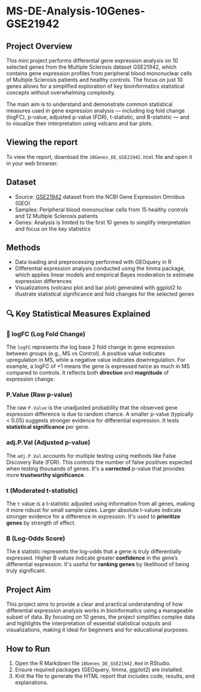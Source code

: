 # MS-DE-Analysis-10Genes-GSE21942

## Project Overview
This mini project performs differential gene expression analysis on 10 selected genes from the Multiple Sclerosis dataset GSE21942, which contains gene expression profiles from peripheral blood mononuclear cells of Multiple Sclerosis patients and healthy controls. The focus on just 10 genes allows for a simplified exploration of key bioinformatics statistical concepts without overwhelming complexity.

The main aim is to understand and demonstrate common statistical measures used in gene expression analysis — including log fold change (logFC), p-value, adjusted p-value (FDR), t-statistic, and B-statistic — and to visualize their interpretation using volcano and bar plots.

## Viewing the report
To view the report, download the `10Genes_DE_GSE21942.html` file and open it in your web browser.

## Dataset
- Source: [GSE21942](https://www.ncbi.nlm.nih.gov/geo/query/acc.cgi?acc=GSE21942) dataset from the NCBI Gene Expression Omnibus (GEO)
- Samples: Peripheral blood mononuclear cells from 15 healthy controls and 12 Multiple Sclerosis patients
- Genes: Analysis is limited to the first 10 genes to simplify interpretation and focus on the key statistics

## Methods
- Data loading and preprocessing performed with GEOquery in R
- Differential expression analysis conducted using the limma package, which applies linear models and empirical Bayes moderation to estimate expression differences
- Visualizations (volcano plot and bar plot) generated with ggplot2 to illustrate statistical significance and fold changes for the selected genes

## 🔍 Key Statistical Measures Explained

### 🔹 logFC (Log Fold Change)
The `logFC` represents the log base 2 fold change in gene expression between groups (e.g., MS vs Control). A positive value indicates upregulation in MS, while a negative value indicates downregulation. For example, a logFC of +1 means the gene is expressed twice as much in MS compared to controls. It reflects both **direction** and **magnitude** of expression change.

### P.Value (Raw p-value)
The raw `P.Value` is the unadjusted probability that the observed gene expression difference is due to random chance. A smaller p-value (typically < 0.05) suggests stronger evidence for differential expression. It tests **statistical significance** per gene.

### adj.P.Val (Adjusted p-value)
The `adj.P.Val` accounts for multiple testing using methods like False Discovery Rate (FDR). This controls the number of false positives expected when testing thousands of genes. It's a **corrected** p-value that provides more **trustworthy significance**.

### t (Moderated t-statistic)
The `t` value is a t-statistic adjusted using information from all genes, making it more robust for small sample sizes. Larger absolute t-values indicate stronger evidence for a difference in expression. It's used to **prioritize genes** by strength of effect.

### B (Log-Odds Score)
The `B` statistic represents the log-odds that a gene is truly differentially expressed. Higher B values indicate greater **confidence** in the gene’s differential expression. It's useful for **ranking genes** by likelihood of being truly significant.

## Project Aim
This project aims to provide a clear and practical understanding of how differential expression analysis works in bioinformatics using a manageable subset of data. By focusing on 10 genes, the project simplifies complex data and highlights the interpretation of essential statistical outputs and visualizations, making it ideal for beginners and for educational purposes.

## How to Run
1. Open the R Markdown file `10Genes_DE_GSE21942.Rmd` in RStudio.
2. Ensure required packages (GEOquery, limma, ggplot2) are installed.
3. Knit the file to generate the HTML report that includes code, results, and explanations.
